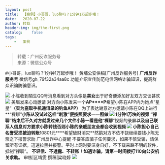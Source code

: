 ```yaml
---
layout:	post
title:	【案例】小哥哥，luo聊吗？1分钟1万起步哦！
date:	2020-07-22
author:	转载
header-img:	img/the-first.png
catalog:	false
tags:
	-	案例
---
```


<blockquote><p>转载：广州反诈服务号<br>
来源：微信公众号</p></blockquote>

#小哥哥，luo聊吗？1分钟1万起步哦！
黄埔公安供稿[广州反诈服务号]
**广州反诈服务号**
微信号gh_79f32a34aa8c
功能介绍宣传防范电信网络诈骗知识，提高群众识骗防骗意识。

![]({{site.baseurl}}/postimg/U80CvqU0rQoj28lia8ADCL5AW90zEfIuXVvccckuTvwAfNpzHBuiaRG7LQyt2AE7OveqdVGuAYJ67LY7Hsla8FJw.gif)
小陈收到陌生QQ号消息看到对方头像是**美女**出于好奇便添加好友双方交谈甚欢
![]({{site.baseurl}}/postimg/U80CvqU0rQpsEEFwGOQxaqp5vvyPImV1KGK8LOSlcj3uaicla0q4lKsTccxiaUSUE58AFyL0JkE7NRzjts5PQprw.jpeg)
美眉发来心动邀请
对方向小陈发来一个**AP****P**希望小陈在APP内为她点“星星”**（实为盗取手机通讯录的钓鱼APP）**
为了表达谢意对方邀请小陈在QQ上进行**“裸聊”**小陈从没试过这样“刺激”便按照要求一一照做
![]({{site.baseurl}}/postimg/U80CvqU0rQpsEEFwGOQxaqp5vvyPImV1laO2BkSdquiakulqwyhGsxftLdPNmFhz3W4Y5bqduhj6TfBbiak3qzDw.jpeg)
1分钟1万块的视频
“裸聊”结束后不久对方就发过来几个文件小陈一看是他**“**裸聊**”视频的录屏**以及自己联系人信息对方要求小陈转钱否则小陈的亲戚朋友全都会收到视频
![]({{site.baseurl}}/postimg/U80CvqU0rQpsEEFwGOQxaqp5vvyPImV12BYjP4no76MJUCymYZRcnjvaHDia4TKRjticAtuFCjN5D99KN7mG9H2w.jpeg)
小陈担心自己名誉受损被迫转账**10801元****希望破财消灾**然鹅对方不依不饶继续要钱小陈无奈之下报警求助
广州反诈中心提醒
不要答应骗子任何要求，如果不慎受骗，请保留所有证据，迅速拉黑并报警。平时上网时要洁身自好，不下载来路不明的软件，抵制“裸聊”。
**不轻信、不透露、不转账！如遇诈骗，请第一时间拨打110向公安机关求助。**
审核|区靖雯
撰稿|梁晓婷
![]({{site.baseurl}}/postimg/U80CvqU0rQr4qJDQa4ILyAy3FkfZYUjdIePsxFibgkKx5nZorYywpicWBJdmwibDDoXtia7sDccFgvicRVNOwH6FWUg.gif)
